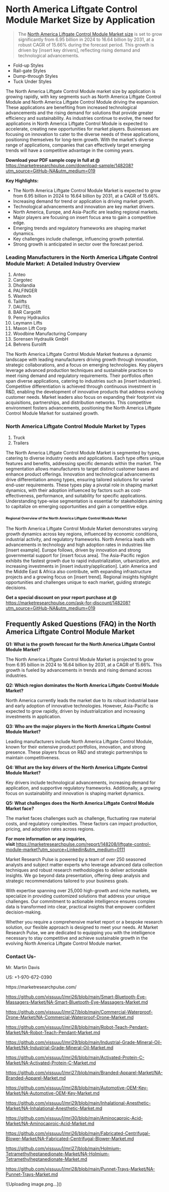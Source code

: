 <h1>North America Liftgate Control Module Market&nbsp;Size by Application</h1><blockquote><p>The <a href="https://marketresearchpulse.com/download-sample/148208?utm_source=GitHub-NA&amp;utm_medium=019">North America Liftgate Control Module Market size</a> is set to grow significantly from 6.95 billion in 2024 to 16.64 billion by 2031, at a robust CAGR of 15.66% during the forecast period. This growth is driven by [insert key drivers], reflecting rising demand and technological advancements.</p></blockquote><ul><li>Fold-up Styles<li> Rail-gate Styles<li> Dump-through Styles<li> Tuck Under Styles</li></ul><p>The North America Liftgate Control Module market size by application is growing rapidly, with key segments such as North America Liftgate Control Module and North America Liftgate Control Module driving the expansion. These applications are benefiting from increased technological advancements and the rising demand for solutions that provide greater efficiency and sustainability. As industries continue to evolve, the need for applications in North America Liftgate Control Module is expected to accelerate, creating new opportunities for market players. Businesses are focusing on innovation to cater to the diverse needs of these applications, positioning themselves for long-term growth. With the market's diverse range of applications, companies that can effectively target emerging trends will have a competitive advantage in the coming years.</p><p><strong>Download your PDF sample copy in full at @ </strong><a href="https://marketresearchpulse.com/download-sample/148208?utm_source=GitHub-NA&amp;utm_medium=019">https://marketresearchpulse.com/download-sample/148208?utm_source=GitHub-NA&amp;utm_medium=019</a></p><p><strong>Key Highlights: </strong></p><ul><li>The North America Liftgate Control Module Market is expected to grow from 6.95 billion in 2024 to 16.64 billion by 2031, at a CAGR of 15.66%.</li><li>Increasing demand for trend or application is driving market growth.</li><li>Technological advancements and innovation are key market drivers.</li><li>North America, Europe, and Asia-Pacific are leading regional markets.</li><li>Major players are focusing on insert focus area to gain a competitive edge.</li><li>Emerging trends and regulatory frameworks are shaping market dynamics.</li><li>Key challenges include challenge, influencing growth potential.</li><li>Strong growth is anticipated in sector over the forecast period.</li></ul><h3>Leading Manufacturers in the North America Liftgate Control Module Market: A Detailed Industry Overview</h3><ol><li>Anteo</li><li>Cargotec</li><li>Dhollandia</li><li>PALFINGER</li><li>Wastech</li><li>Tailifts</li><li>DAUTEL</li><li>BAR Cargolift</li><li>Penny Hydraulics</li><li>Leymann Lifts</li><li>Maxon Lift Corp</li><li>Woodbine Manufacturing Company</li><li>Sorensen Hydraulik GmbH</li><li>Behrens Eurolift</li></ol><div class="flex max-w-full flex-col flex-grow"><div class="min-h-8 text-message flex w-full flex-col items-end gap-2 whitespace-normal break-words [.text-message+&amp;]:mt-5" dir="auto" data-message-author-role="assistant" data-message-id="fd8432e4-4910-450d-b182-61b7bfb0a01f" data-message-model-slug="gpt-4o"><div class="flex w-full flex-col gap-1 empty:hidden first:pt-[3px]"><div class="markdown prose w-full break-words dark:prose-invert light"><p>The North America Liftgate Control Module Market features a dynamic landscape with leading manufacturers driving growth through innovation, strategic collaborations, and a focus on emerging technologies. Key players leverage advanced production techniques and sustainable practices to meet rising demand and regulatory requirements. Their portfolios often span diverse applications, catering to industries such as [insert industries]. Competitive differentiation is achieved through continuous investment in R&amp;D, enabling the development of innovative products that address evolving customer needs. Market leaders also focus on expanding their footprint via acquisitions, partnerships, and distribution networks. This competitive environment fosters advancements, positioning the North America Liftgate Control Module Market for sustained growth.</p></div></div></div></div><h3>North America Liftgate Control Module Market by Types</h3><ol><li>Truck<li> Trailers</li></ol><div class="flex max-w-full flex-col flex-grow"><div class="min-h-8 text-message flex w-full flex-col items-end gap-2 whitespace-normal break-words [.text-message+&amp;]:mt-5" dir="auto" data-message-author-role="assistant" data-message-id="084470be-0bb7-4664-bddf-5156b4f41249" data-message-model-slug="gpt-4o-mini"><div class="flex w-full flex-col gap-1 empty:hidden first:pt-[3px]"><div class="markdown prose w-full break-words dark:prose-invert light"><p>The North America Liftgate Control Module Market is segmented by types, catering to diverse industry needs and applications. Each type offers unique features and benefits, addressing specific demands within the market. The segmentation allows manufacturers to target distinct customer bases and enhance product offerings. Innovation and technological advancements drive differentiation among types, ensuring tailored solutions for varied end-user requirements. These types play a pivotal role in shaping market dynamics, with their adoption influenced by factors such as cost-effectiveness, performance, and suitability for specific applications. Understanding type-wise segmentation is essential for stakeholders aiming to capitalize on emerging opportunities and gain a competitive edge.</p></div></div></div></div><h3><span style="font-size: 11px;">Regional Overview of the North America Liftgate Control Module Market</span></h3><div class="flex max-w-full flex-col flex-grow"><div class="min-h-8 text-message flex w-full flex-col items-end gap-2 whitespace-normal break-words [.text-message+&amp;]:mt-5" dir="auto" data-message-author-role="assistant" data-message-id="e9038762-ce64-4e30-91c9-9bd413514231" data-message-model-slug="gpt-4o-mini"><div class="flex w-full flex-col gap-1 empty:hidden first:pt-[3px]"><div class="markdown prose w-full break-words dark:prose-invert light"><p>The North America Liftgate Control Module Market demonstrates varying growth dynamics across key regions, influenced by economic conditions, industrial activity, and regulatory frameworks. North America leads with advancements in technology and high adoption rates in industries like [insert example]. Europe follows, driven by innovation and strong governmental support for [insert focus area]. The Asia-Pacific region exhibits the fastest growth due to rapid industrialization, urbanization, and increasing investments in [insert industry/application]. Latin America and the Middle East &amp; Africa also contribute, with expanding infrastructure projects and a growing focus on [insert trend]. Regional insights highlight opportunities and challenges unique to each market, guiding strategic decisions.</p></div></div></div></div><p><strong>Get a special discount on your report purchase at @ </strong><a href="https://marketresearchpulse.com/ask-for-discount/148208?utm_source=GitHub-NA&amp;utm_medium=019">https://marketresearchpulse.com/ask-for-discount/148208?utm_source=GitHub-NA&amp;utm_medium=019</a></p><h2>Frequently Asked Questions (FAQ) in the North America Liftgate Control Module Market</h2><p><strong>Q1: What is the growth forecast for the North America Liftgate Control Module Market?</strong></p><p>The North America Liftgate Control Module Market is projected to grow from 6.95 billion in 2024 to 16.64 billion by 2031, at a CAGR of 15.66%. This growth is fueled by advancements in trends and rising demand across industries.</p><p><strong>Q2: Which region dominates the North America Liftgate Control Module Market?</strong></p><p>North America currently leads the market due to its robust industrial base and early adoption of innovative technologies. However, Asia-Pacific is expected to grow rapidly, driven by industrialization and increasing investments in application.</p><p><strong>Q3: Who are the major players in the North America Liftgate Control Module Market?</strong></p><p>Leading manufacturers include North America Liftgate Control Module, known for their extensive product portfolios, innovation, and strong presence. These players focus on R&amp;D and strategic partnerships to maintain competitiveness.</p><p><strong>Q4: What are the key drivers of the North America Liftgate Control Module Market?</strong></p><p>Key drivers include technological advancements, increasing demand for application, and supportive regulatory frameworks. Additionally, a growing focus on sustainability and innovation is shaping market dynamics.</p><p><strong>Q5: What challenges does the North America Liftgate Control Module Market face?</strong></p><p>The market faces challenges such as challenge, fluctuating raw material costs, and regulatory complexities. These factors can impact production, pricing, and adoption rates across regions.</p><p><strong>For more information or any inquiries, visit&nbsp;</strong><a href="https://marketresearchpulse.com/report/148208/liftgate-control-module-market?utm_source=Linkedin&utm_medium=0111">https://marketresearchpulse.com/report/148208/liftgate-control-module-market?utm_source=Linkedin&utm_medium=0111</a></p><p>Market Research Pulse is powered by a team of over 250 seasoned analysts and subject matter experts who leverage advanced data collection techniques and robust research methodologies to deliver actionable insights. We go beyond data presentation, offering deep analysis and strategic recommendations tailored to your business goals.</p><p>With expertise spanning over 25,000 high-growth and niche markets, we specialize in providing customized solutions that address your unique challenges. Our commitment to actionable intelligence ensures complex data is transformed into clear, practical insights that empower confident decision-making.</p><p>Whether you require a comprehensive market report or a bespoke research solution, our flexible approach is designed to meet your needs. At Market Research Pulse, we are dedicated to equipping you with the intelligence necessary to stay competitive and achieve sustainable growth in the evolving North America Liftgate Control Module market.</p><h3><strong>Contact Us-</strong></h3><p>Mr. Martin Davis</p><p>US: +1-970-672-0390</p><p>https://marketresearchpulse.com/</p><p><a href="https://github.com/vissuuu1/mri26/blob/main/Smart-Bluetooth-Eye-Massagers-Market/NA-Smart-Bluetooth-Eye-Massagers-Market.md">https://github.com/vissuuu1/mri26/blob/main/Smart-Bluetooth-Eye-Massagers-Market/NA-Smart-Bluetooth-Eye-Massagers-Market.md</a></p><p><a href="https://github.com/vissuuu1/mri27/blob/main/Commercial-Waterproof-Drone-Market/NA-Commercial-Waterproof-Drone-Market.md">https://github.com/vissuuu1/mri27/blob/main/Commercial-Waterproof-Drone-Market/NA-Commercial-Waterproof-Drone-Market.md</a></p><p><a href="https://github.com/vissuuu1/mri28/blob/main/Robot-Teach-Pendant-Market/NA-Robot-Teach-Pendant-Market.md">https://github.com/vissuuu1/mri28/blob/main/Robot-Teach-Pendant-Market/NA-Robot-Teach-Pendant-Market.md</a></p><p><a href="https://github.com/vissuuu1/mri29/blob/main/Industrial-Grade-Mineral-Oil-Market/NA-Industrial-Grade-Mineral-Oil-Market.md">https://github.com/vissuuu1/mri29/blob/main/Industrial-Grade-Mineral-Oil-Market/NA-Industrial-Grade-Mineral-Oil-Market.md</a></p><p><a href="https://github.com/vissuuu1/mri26/blob/main/Activated-Protein-C-Market/NA-Activated-Protein-C-Market.md">https://github.com/vissuuu1/mri26/blob/main/Activated-Protein-C-Market/NA-Activated-Protein-C-Market.md</a></p><p><a href="https://github.com/vissuuu1/mri27/blob/main/Branded-Apparel-Market/NA-Branded-Apparel-Market.md">https://github.com/vissuuu1/mri27/blob/main/Branded-Apparel-Market/NA-Branded-Apparel-Market.md</a></p><p><a href="https://github.com/vissuuu1/mri28/blob/main/Automotive-OEM-Key-Market/NA-Automotive-OEM-Key-Market.md">https://github.com/vissuuu1/mri28/blob/main/Automotive-OEM-Key-Market/NA-Automotive-OEM-Key-Market.md</a></p><p><a href="https://github.com/vissuuu1/mri29/blob/main/Inhalational-Anesthetic-Market/NA-Inhalational-Anesthetic-Market.md">https://github.com/vissuuu1/mri29/blob/main/Inhalational-Anesthetic-Market/NA-Inhalational-Anesthetic-Market.md</a></p><p><a href="https://github.com/vissuuu1/mri30/blob/main/Aminocaproic-Acid-Market/NA-Aminocaproic-Acid-Market.md">https://github.com/vissuuu1/mri30/blob/main/Aminocaproic-Acid-Market/NA-Aminocaproic-Acid-Market.md</a></p><p><a href="https://github.com/vissuuu1/mri26/blob/main/Fabricated-Centrifugal-Blower-Market/NA-Fabricated-Centrifugal-Blower-Market.md">https://github.com/vissuuu1/mri26/blob/main/Fabricated-Centrifugal-Blower-Market/NA-Fabricated-Centrifugal-Blower-Market.md</a></p><p><a href="https://github.com/vissuuu1/mri27/blob/main/Holmium-Tetramethylheptanedionate-Market/NA-Holmium-Tetramethylheptanedionate-Market.md">https://github.com/vissuuu1/mri27/blob/main/Holmium-Tetramethylheptanedionate-Market/NA-Holmium-Tetramethylheptanedionate-Market.md</a></p><p><a href="https://github.com/vissuuu1/mri28/blob/main/Punnet-Trays-Market/NA-Punnet-Trays-Market.md">https://github.com/vissuuu1/mri28/blob/main/Punnet-Trays-Market/NA-Punnet-Trays-Market.md</a></p>
![Uploading image.png…]()
